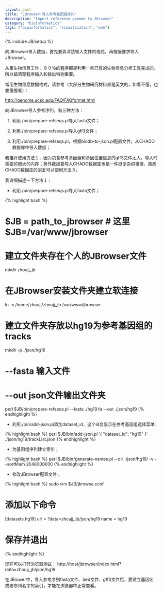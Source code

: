 ```yaml
---
layout: post
title: "JBrowser:导入参考基因组序列"
description: "Import reference genome to JBrowser"
category: "bioinformatics"
tags: ["bioinformatics", "visualization", "web"]
---
```

{% include JB/setup %}

向JBrowser导入数据，首先要弄清楚输入文件的格式，再根据要求导入JBrowser。

从事生物信息工作，８０％的程序都是利用一些已有的生物信息分析工具完成的，所以搞清楚程序输入和输出特别重要。

常用生物信息数据格式，请参考（大部分生物研究材料都是英文的，如看不懂，也要慢慢看）：

http://genome.ucsc.edu/FAQ/FAQformat.html

向JBrowser导入参考序列，有三种方法：

1. 利用./bin/prepare-refseqs.pl导入fasta文件；

2. 利用./bin/prepare-refseqs.pl导入gff3文件；

3. 利用./bin/prepare-refseqs.pl，根据biodb-to-json.pl配置文件，从CHADO数据库中导入数据；

我推荐使用方法１，因为包含参考基因组和基因位置信息的gff3文件太大，导入时需要的很大的内存；另外数据要导入CHADO数据库也是一件挺复杂的事情，熟悉CHADO数据库的朋友可以使用方法３。

我详细描述一下方法１：

+ 利用./bin/prepare-refseqs.pl导入fasta文件；

{% highlight bash %}
# $JB = path_to_jbrowser # 这里$JB=/var/www/jbrowser
# 建立文件夹存在个人的JBrowser文件
mkdir zhoujj_jb

# 在JBrowser安装文件夹建立软连接
ln -s /home/zhoujj/zhoujj_jb /var/www/jbrowser

# 建立文件夹存放以hg19为参考基因组的tracks
mkdir -p ./json/hg19

# --fasta 输入文件
# --out json文件输出文件夹
perl $JB/bin/prepare-refseqs.pl --fasta ./hg19.fa --out ./json/hg19
{% endhighlight %}

+ 利用./bin/add-json.pl添加dataset_id，这个id会显示在参考基因组选择菜单;

{% highlight bash %}
perl $JB/bin/add-json.pl '{ "dataset_id": "hg19" }' ./json/hg19/trackList.json
{% endhighlight %}

+ 为基因组序列建立索引；

{% highlight bash %}
perl $JB/bin/generate-names.pl --dir ./json/hg19/ -v --sortMem 2048000000
{% endhighlight %}

+ 修改JBrowser配置文件；

{% highlight bash %}
sudo vim $JB/jbrowse.conf
# 添加以下命令
[datasets.hg19]
url  = ?data=zhoujj_jb/json/hg19
name = hg19
# 保存并退出
{% endhighlight %}

现在可以打开浏览器测试：
http://host/jbrowser/index.html?data=zhoujj_jb/json/hg19

在JBrower中，导入参考序列fasta文件、bed文件、gff3文件后，要建立基因名或者序列名字的索引，才能在浏览器中正常查看。

